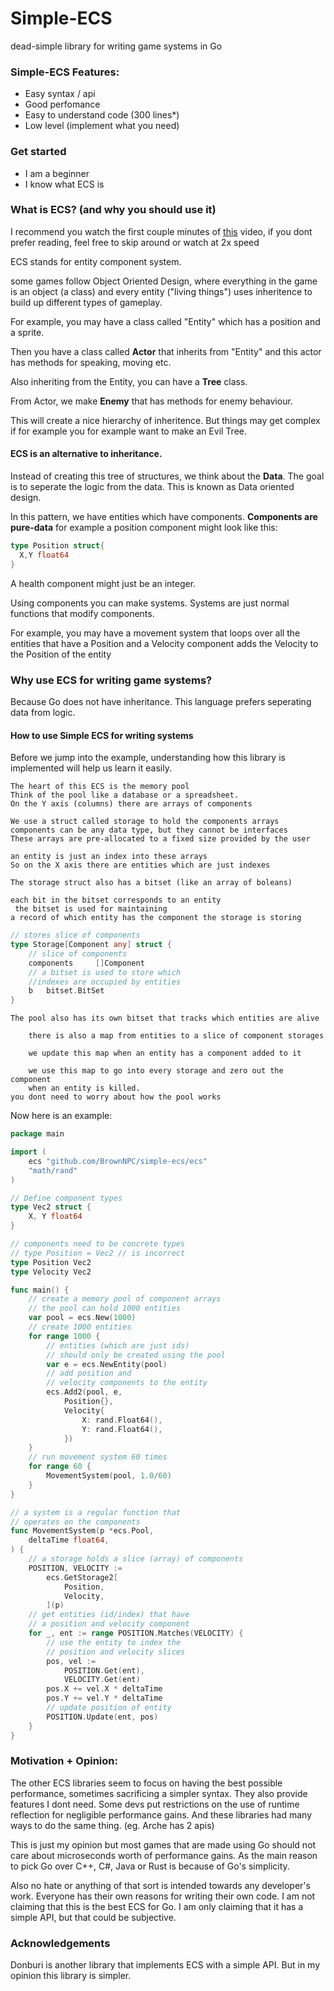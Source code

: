# Simple-ECS
dead-simple library for writing
game systems in Go

### Simple-ECS Features:
- Easy syntax / api
- Good perfomance
- Easy to understand code (300 lines*)
- Low level (implement what you need)

### Get started
 - I am a beginner
 - I know what ECS is



### What is ECS? (and why you should use it)
I recommend you watch the first couple minutes of [this](https://youtu.be/9LNgSDP1zrw?t=2m40s)
video, if you dont prefer reading, feel free to skip around
or watch at 2x speed

ECS stands for entity component system.

some games follow Object Oriented Design,
where everything in the game is an object (a class)
and every entity ("living things") uses inheritence
to build up different types of gameplay.

For example, you may have a class called
"Entity" which has a position and a sprite.

Then you have a class called **Actor** that inherits from
"Entity" and this actor has methods for speaking, moving etc.

Also inheriting from the Entity, you can have a
**Tree** class.

From Actor, we make **Enemy** that has methods
for enemy behaviour.

This will create a nice hierarchy of inheritence.
But things may get complex if for example you for example
want to make an Evil Tree.


#### ECS is an alternative to inheritance.


Instead of creating this tree of structures, we
think about the **Data**. The goal is to
seperate the logic from the data.
This is known as
Data oriented design.

In this pattern, we have entities
which have components.
**Components are pure-data**
for example a position component
might look like this:
```go
type Position struct{
  X,Y float64
}
```
A health component might
just be an integer.

Using components you can make systems.
Systems are just normal functions that
modify components.

For example, you may have a movement system
that loops over all the entities that
have a Position and a Velocity component
adds the Velocity to the Position of the entity

### Why use ECS for writing game systems?
  Because Go does not have inheritance.
  This language prefers seperating data from
  logic.

#### How to use Simple ECS for writing systems
Before we jump into the example, understanding how
this library is implemented will help us learn it easily.

	The heart of this ECS is the memory pool
	Think of the pool like a database or a spreadsheet.
	On the Y axis (columns) there are arrays of components

	We use a struct called storage to hold the components arrays
	components can be any data type, but they cannot be interfaces
	These arrays are pre-allocated to a fixed size provided by the user

	an entity is just an index into these arrays
	So on the X axis there are entities which are just indexes

	The storage struct also has a bitset (like an array of boleans)

	each bit in the bitset corresponds to an entity
	 the bitset is used for maintaining
	a record of which entity has the component the storage is storing
```go
// stores slice of components
type Storage[Component any] struct {
	// slice of components
	components     []Component
	// a bitset is used to store which
	//indexes are occupied by entities
	b   bitset.BitSet
}
```

	The pool also has its own bitset that tracks which entities are alive

		there is also a map from entities to a slice of component storages

		we update this map when an entity has a component added to it

		we use this map to go into every storage and zero out the component
		when an entity is killed.
    you dont need to worry about how the pool works

Now here is an example:
```go
package main

import (
	ecs "github.com/BrownNPC/simple-ecs/ecs"
	"math/rand"
)

// Define component types
type Vec2 struct {
	X, Y float64
}

// components need to be concrete types
// type Position = Vec2 // is incorrect
type Position Vec2
type Velocity Vec2

func main() {
	// create a memory pool of component arrays
	// the pool can hold 1000 entities
	var pool = ecs.New(1000)
	// create 1000 entities
	for range 1000 {
		// entities (which are just ids)
		// should only be created using the pool
		var e = ecs.NewEntity(pool)
		// add position and
		// velocity components to the entity
		ecs.Add2(pool, e,
			Position{},
			Velocity{
				X: rand.Float64(),
				Y: rand.Float64(),
			})
	}
	// run movement system 60 times
	for range 60 {
		MovementSystem(pool, 1.0/60)
	}
}

// a system is a regular function that
// operates on the components
func MovementSystem(p *ecs.Pool,
	deltaTime float64,
) {
	// a storage holds a slice (array) of components
	POSITION, VELOCITY :=
		ecs.GetStorage2[
			Position,
			Velocity,
		](p)
	// get entities (id/index) that have
	// a position and velocity component
	for _, ent := range POSITION.Matches(VELOCITY) {
		// use the entity to index the
		// position and velocity slices
		pos, vel :=
			POSITION.Get(ent),
			VELOCITY.Get(ent)
		pos.X += vel.X * deltaTime
		pos.Y += vel.Y * deltaTime
		// update position of entity
		POSITION.Update(ent, pos)
	}
}
```

### Motivation + Opinion:
  The other ECS libraries seem
  to focus on having the best
  possible performance,
  sometimes sacrificing a
  simpler syntax. They also provide features
  I dont need.
  Some devs put
  restrictions on the use of
  runtime reflection for negligible
  performance gains. And these libraries had
  many ways to do
  the same thing. (eg. Arche has 2 apis)

  This is just my opinion but most
  games that are made using Go should
  not care about microseconds worth
  of performance gains. As the main reason
  to pick Go over C++, C#, Java or Rust is
  because of Go's simplicity.
  
  Also no hate or anything of that sort
  is intended towards any developer's work.
  Everyone has their own reasons for writing
  their own code. I am not claiming that
  this is the best ECS for Go. I am only claiming
  that it has a simple API,
  but that could be subjective.

### Acknowledgements
  Donburi is another library that
  implements ECS with a simple API.
  But in my opinion this library is
  simpler.
